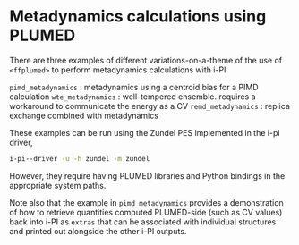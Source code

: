 Metadynamics calculations using PLUMED
======================================

There are three examples of different variations-on-a-theme of the use of `<ffplumed>`
to perform metadynamics calculations with i-PI

`pimd_metadynamics` : metadynamics using a centroid bias for a PIMD calculation
`wte_metadynamics`  : well-tempered ensemble. requires a workaround to communicate the energy as a CV
`remd_metadynamics` : replica exchange combined with metadynamics

These examples can be run using the Zundel PES implemented in the i-pi driver,

```bash
i-pi--driver -u -h zundel -m zundel
```

However, they require having PLUMED libraries and Python bindings in the appropriate system paths.

Note also that the example in `pimd_metadynamics` provides a demonstration of how to retrieve quantities
computed PLUMED-side (such as CV values) back into i-PI as `extras` that can be associated with 
individual structures and printed out alongside the other i-PI outputs.
